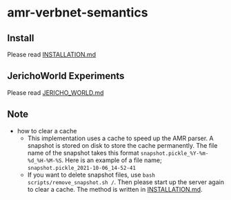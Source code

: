 # amr-verbnet-semantics

## Install
Please read [INSTALLATION.md](./INSTALLATION.md)

## JerichoWorld Experiments
Please read [JERICHO_WORLD.md](./JERICHO_WORLD.md)

## Note
- how to clear a cache
  - This implementation uses a cache to speed up the AMR parser. A snapshot is stored on disk to store the cache permanently. The file name of the snapshot takes this format `snapshot.pickle_%Y-%m-%d_%H-%M-%S`. Here is an example of a file name; `snapshot.pickle_2021-10-06_14-52-41`
  - If you want to delete snapshot files, use `bash scripts/remove_snapshot.sh /`. Then please start up the server again to clear a cache. The method is written in [INSTALLATION.md](./INSTALLATION.md). 
